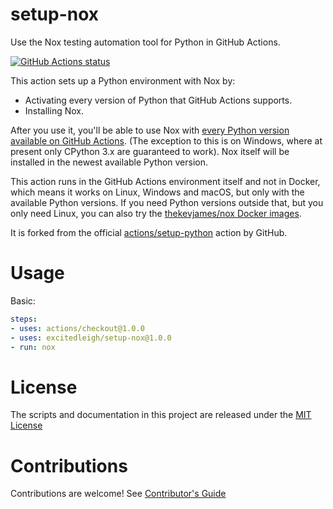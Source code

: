 # setup-nox

Use the Nox testing automation tool for Python in GitHub Actions.

<p align="left">
  <a href="https://github.com/excitedleigh/setup-nox"><img alt="GitHub Actions status" src="https://github.com/excitedleigh/setup-nox/workflows/Main%20workflow/badge.svg"></a>
</p>

This action sets up a Python environment with Nox by:

- Activating every version of Python that GitHub Actions supports.
- Installing Nox.

After you use it, you'll be able to use Nox with [every Python version available on GitHub Actions][actions-installed]. (The exception to this is on Windows, where at present only CPython 3.x are guaranteed to work). Nox itself will be installed in the newest available Python version.

This action runs in the GitHub Actions environment itself and not in Docker, which means it works on Linux, Windows and macOS, but only with the available Python versions. If you need Python versions outside that, but you only need Linux, you can also try the [thekevjames/nox Docker images][nox-docker].

It is forked from the official [actions/setup-python][original-action] action by GitHub.

[actions-installed]: https://help.github.com/en/articles/software-in-virtual-environments-for-github-actions
[nox-docker]: https://hub.docker.com/r/thekevjames/nox
[original-action]: https://github.com/actions/setup-python

# Usage

Basic:
```yaml
steps:
- uses: actions/checkout@1.0.0
- uses: excitedleigh/setup-nox@1.0.0
- run: nox
```

# License

The scripts and documentation in this project are released under the [MIT License](LICENSE)

# Contributions

Contributions are welcome!  See [Contributor's Guide](docs/contributors.md)
